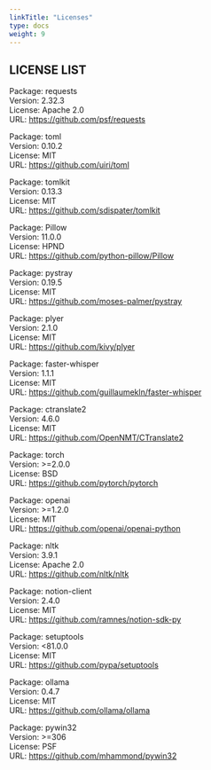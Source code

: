 ```yaml
---
linkTitle: "Licenses"
type: docs
weight: 9
---
```

## LICENSE LIST
Package: requests  
Version: 2.32.3  
License: Apache 2.0  
URL: https://github.com/psf/requests

Package: toml  
Version: 0.10.2  
License: MIT  
URL: https://github.com/uiri/toml

Package: tomlkit  
Version: 0.13.3  
License: MIT  
URL: https://github.com/sdispater/tomlkit

Package: Pillow  
Version: 11.0.0  
License: HPND  
URL: https://github.com/python-pillow/Pillow

Package: pystray  
Version: 0.19.5  
License: MIT  
URL: https://github.com/moses-palmer/pystray

Package: plyer  
Version: 2.1.0  
License: MIT  
URL: https://github.com/kivy/plyer

Package: faster-whisper  
Version: 1.1.1  
License: MIT  
URL: https://github.com/guillaumekln/faster-whisper

Package: ctranslate2  
Version: 4.6.0  
License: MIT  
URL: https://github.com/OpenNMT/CTranslate2

Package: torch  
Version: >=2.0.0  
License: BSD  
URL: https://github.com/pytorch/pytorch

Package: openai  
Version: >=1.2.0  
License: MIT  
URL: https://github.com/openai/openai-python

Package: nltk  
Version: 3.9.1  
License: Apache 2.0  
URL: https://github.com/nltk/nltk

Package: notion-client  
Version: 2.4.0  
License: MIT  
URL: https://github.com/ramnes/notion-sdk-py

Package: setuptools  
Version: <81.0.0  
License: MIT  
URL: https://github.com/pypa/setuptools

Package: ollama  
Version: 0.4.7  
License: MIT  
URL: https://github.com/ollama/ollama

Package: pywin32  
Version: >=306  
License: PSF  
URL: https://github.com/mhammond/pywin32

